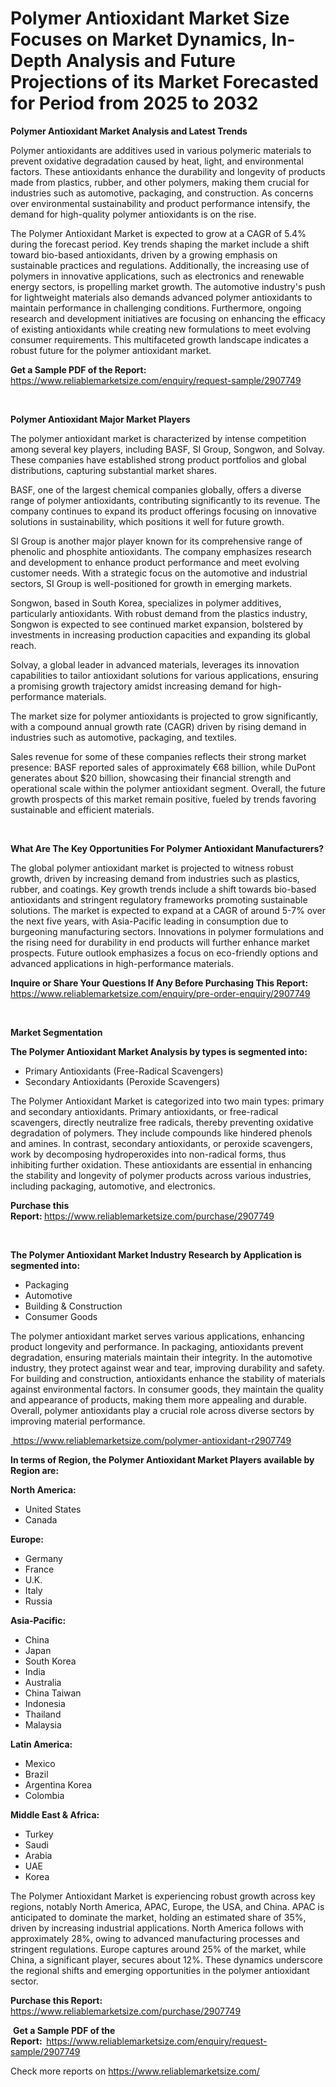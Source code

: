 <p><h1>Polymer Antioxidant Market Size Focuses on Market Dynamics, In-Depth Analysis and Future Projections of its Market Forecasted for Period from 2025 to 2032</h1></p><p><strong>Polymer Antioxidant Market Analysis and Latest Trends</strong></p>
<p><p>Polymer antioxidants are additives used in various polymeric materials to prevent oxidative degradation caused by heat, light, and environmental factors. These antioxidants enhance the durability and longevity of products made from plastics, rubber, and other polymers, making them crucial for industries such as automotive, packaging, and construction. As concerns over environmental sustainability and product performance intensify, the demand for high-quality polymer antioxidants is on the rise.</p><p>The Polymer Antioxidant Market is expected to grow at a CAGR of 5.4% during the forecast period. Key trends shaping the market include a shift toward bio-based antioxidants, driven by a growing emphasis on sustainable practices and regulations. Additionally, the increasing use of polymers in innovative applications, such as electronics and renewable energy sectors, is propelling market growth. The automotive industry's push for lightweight materials also demands advanced polymer antioxidants to maintain performance in challenging conditions. Furthermore, ongoing research and development initiatives are focusing on enhancing the efficacy of existing antioxidants while creating new formulations to meet evolving consumer requirements. This multifaceted growth landscape indicates a robust future for the polymer antioxidant market.</p></p>
<p><strong>Get a Sample PDF of the Report:&nbsp;</strong> <a href="https://www.reliablemarketsize.com/enquiry/request-sample/2907749?utm_campaign=3112&utm_medium=2&utm_source=Github&utm_content=ia&utm_term=12032025&utm_id=polymer-antioxidant">https://www.reliablemarketsize.com/enquiry/request-sample/2907749</a></p>
<p>&nbsp;</p>
<p><strong>Polymer Antioxidant Major Market Players</strong></p>
<p><p>The polymer antioxidant market is characterized by intense competition among several key players, including BASF, SI Group, Songwon, and Solvay. These companies have established strong product portfolios and global distributions, capturing substantial market shares.</p><p>BASF, one of the largest chemical companies globally, offers a diverse range of polymer antioxidants, contributing significantly to its revenue. The company continues to expand its product offerings focusing on innovative solutions in sustainability, which positions it well for future growth.</p><p>SI Group is another major player known for its comprehensive range of phenolic and phosphite antioxidants. The company emphasizes research and development to enhance product performance and meet evolving customer needs. With a strategic focus on the automotive and industrial sectors, SI Group is well-positioned for growth in emerging markets.</p><p>Songwon, based in South Korea, specializes in polymer additives, particularly antioxidants. With robust demand from the plastics industry, Songwon is expected to see continued market expansion, bolstered by investments in increasing production capacities and expanding its global reach.</p><p>Solvay, a global leader in advanced materials, leverages its innovation capabilities to tailor antioxidant solutions for various applications, ensuring a promising growth trajectory amidst increasing demand for high-performance materials.</p><p>The market size for polymer antioxidants is projected to grow significantly, with a compound annual growth rate (CAGR) driven by rising demand in industries such as automotive, packaging, and textiles.</p><p>Sales revenue for some of these companies reflects their strong market presence: BASF reported sales of approximately €68 billion, while DuPont generates about $20 billion, showcasing their financial strength and operational scale within the polymer antioxidant segment. Overall, the future growth prospects of this market remain positive, fueled by trends favoring sustainable and efficient materials.</p></p>
<p>&nbsp;</p>
<p><strong>What Are The Key Opportunities For Polymer Antioxidant Manufacturers?</strong></p>
<p><p>The global polymer antioxidant market is projected to witness robust growth, driven by increasing demand from industries such as plastics, rubber, and coatings. Key growth trends include a shift towards bio-based antioxidants and stringent regulatory frameworks promoting sustainable solutions. The market is expected to expand at a CAGR of around 5-7% over the next five years, with Asia-Pacific leading in consumption due to burgeoning manufacturing sectors. Innovations in polymer formulations and the rising need for durability in end products will further enhance market prospects. Future outlook emphasizes a focus on eco-friendly options and advanced applications in high-performance materials.</p></p>
<p><strong>Inquire or Share Your Questions If Any Before Purchasing This Report:</strong> <a href="https://www.reliablemarketsize.com/enquiry/pre-order-enquiry/2907749?utm_campaign=3112&utm_medium=2&utm_source=Github&utm_content=ia&utm_term=12032025&utm_id=polymer-antioxidant">https://www.reliablemarketsize.com/enquiry/pre-order-enquiry/2907749</a></p>
<p>&nbsp;</p>
<p><strong>Market Segmentation</strong></p>
<p><strong>The Polymer Antioxidant Market Analysis by types is segmented into:</strong></p>
<p><ul><li>Primary Antioxidants (Free-Radical Scavengers)</li><li>Secondary Antioxidants (Peroxide Scavengers)</li></ul></p>
<p><p>The Polymer Antioxidant Market is categorized into two main types: primary and secondary antioxidants. Primary antioxidants, or free-radical scavengers, directly neutralize free radicals, thereby preventing oxidative degradation of polymers. They include compounds like hindered phenols and amines. In contrast, secondary antioxidants, or peroxide scavengers, work by decomposing hydroperoxides into non-radical forms, thus inhibiting further oxidation. These antioxidants are essential in enhancing the stability and longevity of polymer products across various industries, including packaging, automotive, and electronics.</p></p>
<p><strong>Purchase this Report:&nbsp;</strong><a href="https://www.reliablemarketsize.com/purchase/2907749?utm_campaign=3112&utm_medium=2&utm_source=Github&utm_content=ia&utm_term=12032025&utm_id=polymer-antioxidant">https://www.reliablemarketsize.com/purchase/2907749</a></p>
<p>&nbsp;</p>
<p><strong>The Polymer Antioxidant Market Industry Research by Application is segmented into:</strong></p>
<p><ul><li>Packaging</li><li>Automotive</li><li>Building & Construction</li><li>Consumer Goods</li></ul></p>
<p><p>The polymer antioxidant market serves various applications, enhancing product longevity and performance. In packaging, antioxidants prevent degradation, ensuring materials maintain their integrity. In the automotive industry, they protect against wear and tear, improving durability and safety. For building and construction, antioxidants enhance the stability of materials against environmental factors. In consumer goods, they maintain the quality and appearance of products, making them more appealing and durable. Overall, polymer antioxidants play a crucial role across diverse sectors by improving material performance.</p></p>
<p><a href="https://www.reliablemarketsize.com/polymer-antioxidant-r2907749?utm_campaign=3112&utm_medium=2&utm_source=Github&utm_content=ia&utm_term=12032025&utm_id=polymer-antioxidant">&nbsp;https://www.reliablemarketsize.com/polymer-antioxidant-r2907749</a></p>
<p><strong>In terms of Region, the Polymer Antioxidant Market Players available by Region are:</strong></p>
<p>
    <p> <strong> North America: </strong>
        <ul>
            <li>United States</li>
            <li>Canada</li>
        </ul>
        </p> 
    <p> <strong> Europe: </strong>
        <ul>
            <li>Germany</li>
            <li>France</li>
            <li>U.K.</li>
            <li>Italy</li>
            <li>Russia</li>
        </ul>
        </p> 
    <p> <strong> Asia-Pacific: </strong>
        <ul>
            <li>China</li>
            <li>Japan</li>
            <li>South Korea</li>
            <li>India</li>
            <li>Australia</li>
            <li>China Taiwan</li>
            <li>Indonesia</li>
            <li>Thailand</li>
            <li>Malaysia</li>
        </ul>
        </p> 
    <p> <strong> Latin America: </strong>
        <ul>
            <li>Mexico</li>
            <li>Brazil</li>
            <li>Argentina Korea</li>
            <li>Colombia</li>
        </ul>
        </p> 
    <p> <strong> Middle East & Africa: </strong>
        <ul>
            <li>Turkey</li>
            <li>Saudi</li>
            <li>Arabia</li>
            <li>UAE</li>
            <li>Korea</li>
        </ul>
    </p>
    </p>
<p><p>The Polymer Antioxidant Market is experiencing robust growth across key regions, notably North America, APAC, Europe, the USA, and China. APAC is anticipated to dominate the market, holding an estimated share of 35%, driven by increasing industrial applications. North America follows with approximately 28%, owing to advanced manufacturing processes and stringent regulations. Europe captures around 25% of the market, while China, a significant player, secures about 12%. These dynamics underscore the regional shifts and emerging opportunities in the polymer antioxidant sector.</p></p>
<p><strong>Purchase this Report: </strong><a href="https://www.reliablemarketsize.com/purchase/2907749?utm_campaign=3112&utm_medium=2&utm_source=Github&utm_content=ia&utm_term=12032025&utm_id=polymer-antioxidant">https://www.reliablemarketsize.com/purchase/2907749</a></p>
<p>&nbsp;<strong>Get a Sample PDF of the Report:&nbsp;&nbsp;</strong><a href="https://www.reliablemarketsize.com/enquiry/request-sample/2907749?utm_campaign=3112&utm_medium=2&utm_source=Github&utm_content=ia&utm_term=12032025&utm_id=polymer-antioxidant">https://www.reliablemarketsize.com/enquiry/request-sample/2907749</a></p>
<p><strong></strong></p>
<p>Check more reports on <a href="https://www.reliablemarketsize.com/?utm_campaign=3112&utm_medium=2&utm_source=Github&utm_content=ia&utm_term=12032025&utm_id=polymer-antioxidant">https://www.reliablemarketsize.com/</a></p>